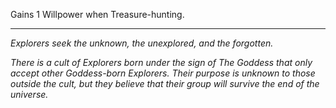 Gains 1 Willpower when Treasure-hunting.

---

_Explorers seek the unknown, the unexplored, and the forgotten._

_There is a cult of Explorers born under the sign of The Goddess that only accept other Goddess-born Explorers. Their purpose is unknown to those outside the cult, but they believe that their group will survive the end of the universe._ 
